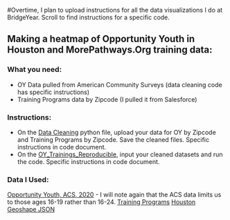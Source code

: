 #Overtime, I plan to upload instructions for all the data visualizations I do at BridgeYear. Scroll to find instructions for a specific code. 

## Making a heatmap of Opportunity Youth in Houston and MorePathways.Org training data:

### What you need:
- OY Data pulled from American Community Surveys (data cleaning code has specific instructions)
- Training Programs data by Zipcode (I pulled it from Salesforce)

### Instructions:
- On the [Data Cleaning](https://github.com/sejal234/heatmaps_by/blob/main/DataCleaning_BY.ipynb) python file, upload your data for OY by Zipcode and Training Programs by Zipcode. Save the cleaned files. Specific instructions in code document.
- On the [OY_Trainings_Reproducible](https://github.com/sejal234/heatmaps_by/blob/main/OY_Trainings_Reproducible_Heatmap.ipynb), input your cleaned datasets and run the code. Specific instructions in code document.

### Data I Used:
[Opportunity Youth, ACS, 2020]('https://raw.githubusercontent.com/sejal234/heatmaps_by/main/oy_zip_texas.csv') - I will note again that the ACS data limits us to those ages 16-19 rather than 16-24.
[Training Programs]('https://raw.githubusercontent.com/sejal234/heatmaps_by/main/trainings_zips.csv')
[Houston Geoshape JSON]('https://raw.githubusercontent.com/sejal234/heatmaps_by/main/Zip_Codes.geojson')

    
